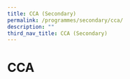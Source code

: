 ```yaml
---
title: CCA (Secondary)
permalink: /programmes/secondary/cca/
description: ""
third_nav_title: CCA (Secondary)
---
```

# CCA

